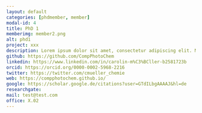 ```yaml
---
layout: default
categories: [phdmember, member]
modal-id: 4
title: PhD 1
memberimg: member2.png
alt: phd1
project: xxx
description: Lorem ipsum dolor sit amet, consectetur adipiscing elit. Morbi nisl erat, viverra ut venenatis et, suscipit et nisl. Integer eget ante augue. Nunc quis placerat ipsum. Maecenas pellentesque sem vel ex eleifend, ac volutpat erat porta. Pellentesque habitant morbi tristique senectus et netus et malesuada fames ac turpis egestas. Duis et ultrices nulla, vitae vehicula magna. Pellentesque ultrices eget dui id pulvinar. Nulla velit nulla, vehicula tempus sodales non, hendrerit vel tellus. Donec porta vehicula faucibus. Nulla dignissim augue orci, quis condimentum tellus posuere sed. Etiam rutrum pulvinar est. Integer et tincidunt lectus. Vivamus eleifend erat et diam mollis, nec tincidunt enim tincidunt.
github: https://github.com/CompPhotoChem
linkedin: https://www.linkedin.com/in/carolin-m%C3%BCller-b2581723b
orcid: https://orcid.org/0000-0002-5968-2216
twitter: https://twitter.com/cmueller_chemie
web: https://compphotochem.github.io/
google: https://scholar.google.de/citations?user=GTdILbgAAAAJ&hl=de
researchgate: 
mail: test@test.com
office: X.02 
---
```


